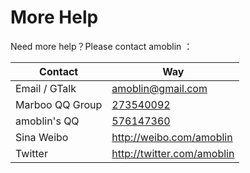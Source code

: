 # More Help

<!--
Author: amoblin
create time: 2015-08-07 06:58:54

This file is created by Marboo<http://marboo.io> template file $MARBOO_HOME/.media/starts/default.md
本文件由 Marboo<http://marboo.io> 模板文件 $MARBOO_HOME/.media/starts/default.md 创建
-->

Need more help？Please contact amoblin ：

| Contact | Way |
|-----|------|
| Email / GTalk | <amoblin@gmail.com> |
| Marboo QQ Group | [273540092](qq://273540092) |
| amoblin's QQ | [576147360](qq://576147360) |
| Sina Weibo | <http://weibo.com/amoblin> |
| Twitter | <http://twitter.com/amoblin> |
